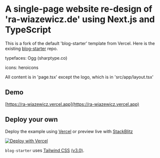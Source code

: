# A single-page website re-design of 'ra-wiazewicz.de' using Next.js and TypeScript

This is a fork of the default 'blog-starter' template from Vercel. Here is the existing [blog-starter](https://github.com/vercel/next.js/tree/canary/examples/blog-starter) repo.

typefaces:
Ogg (sharptype.co)

icons:
heroicons

All content is in 'page.tsx' except the logo, which is in 'src/app/layout.tsx'

## Demo

[https://ra-wiazewicz.vercel.app](https://ra-wiazewicz.vercel.app)

## Deploy your own

Deploy the example using [Vercel](https://vercel.com?utm_source=github&utm_medium=readme&utm_campaign=next-example) or preview live with [StackBlitz](https://stackblitz.com/github/vercel/next.js/tree/canary/examples/blog-starter)

[![Deploy with Vercel](https://vercel.com/button)](https://vercel.com/new/clone?repository-url=https://github.com/vercel/next.js/tree/canary/examples/blog-starter&project-name=blog-starter&repository-name=blog-starter)


`blog-starter` uses [Tailwind CSS](https://tailwindcss.com) [(v3.0)](https://tailwindcss.com/blog/tailwindcss-v3).
